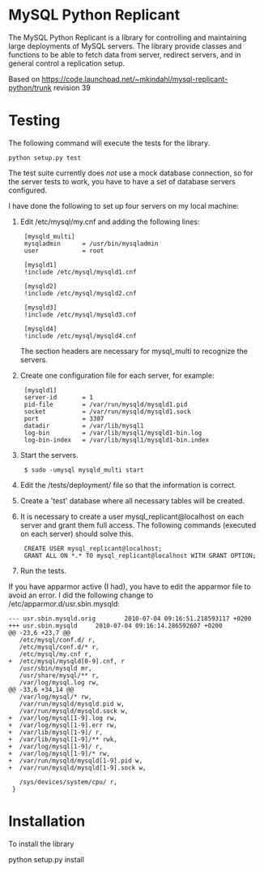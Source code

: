 MySQL Python Replicant
======================

The MySQL Python Replicant is a library for controlling and
maintaining large deployments of MySQL servers. The library provide
classes and functions to be able to fetch data from server, redirect
servers, and in general control a replication setup.

Based on https://code.launchpad.net/~mkindahl/mysql-replicant-python/trunk revision 39

Testing
=======

The following command will execute the tests for the library.

	python setup.py test

The test suite currently does *not* use a mock database connection, so
for the server tests to work, you have to have a set of database
servers configured.

I have done the following to set up four servers on my local machine:

1. Edit /etc/mysql/my.cnf and adding the following lines:

		[mysqld_multi]
		mysqladmin      = /usr/bin/mysqladmin
		user            = root
		
		[mysqld1]
		!include /etc/mysql/mysqld1.cnf
		
		[mysqld2]
		!include /etc/mysql/mysqld2.cnf
		
		[mysqld3]
		!include /etc/mysql/mysqld3.cnf
		
		[mysqld4]
		!include /etc/mysql/mysqld4.cnf

   The section headers are necessary for mysql_multi to recognize the
   servers.

2. Create one configuration file for each server, for example:

		[mysqld1]
		server-id       = 1
		pid-file        = /var/run/mysqld/mysqld1.pid
		socket          = /var/run/mysqld/mysqld1.sock
		port            = 3307
		datadir         = /var/lib/mysql1
		log-bin         = /var/lib/mysql1/mysqld1-bin.log
		log-bin-index   = /var/lib/mysql1/mysqld1-bin.index
   
3. Start the servers.

		$ sudo -umysql mysqld_multi start

4. Edit the <root>/tests/deployment/<deployment file> file so that the
   information is correct.

5. Create a 'test' database where all necessary tables will be
   created.

6. It is necessary to create a user mysql_replicant@localhost on each
   server and grant them full access. The following commands (executed
   on each server) should solve this.

		CREATE USER mysql_replicant@localhost;
		GRANT ALL ON *.* TO mysql_replicant@localhost WITH GRANT OPTION;

7. Run the tests.

If you have apparmor active (I had), you have to edit the apparmor
file to avoid an error. I did the following change to
/etc/apparmor.d/usr.sbin.mysqld:

    --- usr.sbin.mysqld.orig        2010-07-04 09:16:51.218593117 +0200
    +++ usr.sbin.mysqld     2010-07-04 09:16:14.286592607 +0200
    @@ -23,6 +23,7 @@
       /etc/mysql/conf.d/ r,
       /etc/mysql/conf.d/* r,
       /etc/mysql/my.cnf r,
    +  /etc/mysql/mysqld[0-9].cnf, r
       /usr/sbin/mysqld mr,
       /usr/share/mysql/** r,
       /var/log/mysql.log rw,
    @@ -33,6 +34,14 @@
       /var/log/mysql/* rw,
       /var/run/mysqld/mysqld.pid w,
       /var/run/mysqld/mysqld.sock w,
    +  /var/log/mysql[1-9].log rw,
    +  /var/log/mysql[1-9].err rw,
    +  /var/lib/mysql[1-9]/ r,
    +  /var/lib/mysql[1-9]/** rwk,
    +  /var/log/mysql[1-9]/ r,
    +  /var/log/mysql[1-9]/* rw,
    +  /var/run/mysqld/mysqld[1-9].pid w,
    +  /var/run/mysqld/mysqld[1-9].sock w,

       /sys/devices/system/cpu/ r,
     }


Installation
============

To install the library

   python setup.py install

